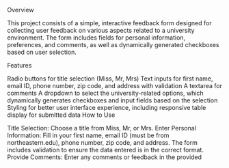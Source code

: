 Overview

This project consists of a simple, interactive feedback form designed for collecting user feedback on various aspects related to a university environment. The form includes fields for personal information, preferences, and comments, as well as dynamically generated checkboxes based on user selection.

Features

Radio buttons for title selection (Miss, Mr, Mrs)
Text inputs for first name, email ID, phone number, zip code, and address with validation
A textarea for comments
A dropdown to select the university-related options, which dynamically generates checkboxes and input fields based on the selection
Styling for better user interface experience, including responsive table display for submitted data
How to Use

Title Selection: Choose a title from Miss, Mr, or Mrs.
Enter Personal Information: Fill in your first name, email ID (must be from northeastern.edu), phone number, zip code, and address. The form includes validation to ensure the data entered is in the correct format.
Provide Comments: Enter any comments or feedback in the provided 